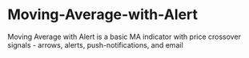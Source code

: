 # Moving-Average-with-Alert
Moving Average with Alert is a basic MA indicator with price crossover signals - arrows, alerts, push-notifications, and email
